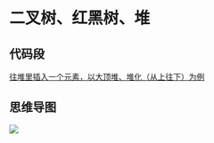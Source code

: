 # 二叉树、红黑树、堆

## 代码段

[往堆里插入一个元素，以大顶堆、堆化（从上往下）为例](/CodeSegment/Heap.java)

## 思维导图

![](/MindMap/树.png)

